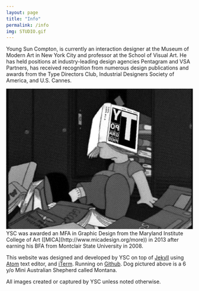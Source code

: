 ```yaml
---
layout: page
title: "Info"
permalink: /info
img: STUDIO.gif
---
```


<!-- The typeface,... designed by ... and distributed by ..., is used throughout.  -->
Young Sun Compton, is currently an interaction designer at the Museum of Modern Art in New York City and professor at the School of Visual Art. He has held positions at industry-leading design agencies Pentagram and VSA Partners, has received recognition from numerous design publications and awards from the Type Directors Club, Industrial Designers Society of America, and U.S. Cannes.


<div class="post-content"><img src="/img/TYPOGRAPHIE.jpg"></div>
YSC was awarded an MFA in Graphic Design from the Maryland Institute College of Art ([MICA](http://www.micadesign.org/more)) in 2013 after earning his BFA from Montclair State University in 2008.

This website was designed and developed by YSC on top of [Jekyll](http://jekyllrb.com) using [Atom](https://atom.io) text editor, and  [iTerm](https://iterm2.com). Running on [Github](https://github.com/youngsuncompton/YSC). Dog pictured above is a 6 y/o Mini Australian Shepherd called Montana.

All images created or captured by YSC unless noted otherwise.
<!-- <div class="post-content"><img src="/img/YS.gif"></div> -->

